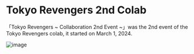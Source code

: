 # Tokyo Revengers 2nd Colab
「Tokyo Revengers ~ Collaboration 2nd Event ~」was the 2nd event of the Tokyo Revengers colab, it started on March 1, 2024.

![image](https://github.com/user-attachments/assets/4b2a1dc4-f057-4914-88e0-c4795c9381cf)
